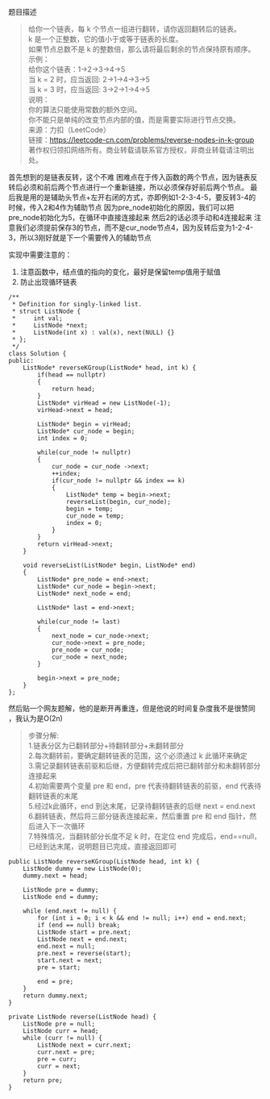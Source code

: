 题目描述
> 给你一个链表，每 k 个节点一组进行翻转，请你返回翻转后的链表。     
k 是一个正整数，它的值小于或等于链表的长度。       
如果节点总数不是 k 的整数倍，那么请将最后剩余的节点保持原有顺序。   
示例：    
给你这个链表：1->2->3->4->5    
当 k = 2 时，应当返回: 2->1->4->3->5    
当 k = 3 时，应当返回: 3->2->1->4->5    
说明：  
你的算法只能使用常数的额外空间。   
你不能只是单纯的改变节点内部的值，而是需要实际进行节点交换。  
来源：力扣（LeetCode）  
链接：https://leetcode-cn.com/problems/reverse-nodes-in-k-group   
著作权归领扣网络所有。商业转载请联系官方授权，非商业转载请注明出处。  

首先想到的是链表反转，这个不难
困难点在于传入函数的两个节点，因为链表反转后必须和前后两个节点进行一个重新链接，所以必须保存好前后两个节点。
最后我是用的是辅助头节点+左开右闭的方式，亦即例如1-2-3-4-5，要反转3-4的时候，传入2和4作为辅助节点
因为pre_node初始化的原因，我们可以把pre_node初始化为5，在循环中直接连接起来
然后2的话必须手动和4连接起来
注意我们必须提前保存3的节点，而不是cur_node节点4，因为反转后变为1-2-4-3，所以3刚好就是下一个需要传入的辅助节点

实现中需要注意的：
1. 注意函数中，结点值的指向的变化，最好是保留temp值用于赋值
2. 防止出现循环链表

```
/**
 * Definition for singly-linked list.
 * struct ListNode {
 *     int val;
 *     ListNode *next;
 *     ListNode(int x) : val(x), next(NULL) {}
 * };
 */
class Solution {
public:
    ListNode* reverseKGroup(ListNode* head, int k) {
        if(head == nullptr)
        {
            return head;
        }
        ListNode* virHead = new ListNode(-1);
        virHead->next = head;
        
        ListNode* begin = virHead;
        ListNode* cur_node = begin;
        int index = 0;
        
        while(cur_node != nullptr)
        {
            cur_node = cur_node ->next;
            ++index;
            if(cur_node != nullptr && index == k)
            {
                ListNode* temp = begin->next;
                reverseList(begin, cur_node);
                begin = temp;
                cur_node = temp;
                index = 0;
            }
        }
        return virHead->next;
    }
    
    void reverseList(ListNode* begin, ListNode* end)
    {
        ListNode* pre_node = end->next;
        ListNode* cur_node = begin->next;
        ListNode* next_node = end;
        
        ListNode* last = end->next;
        
        while(cur_node != last)
        {
            next_node = cur_node->next;
            cur_node->next = pre_node;
            pre_node = cur_node;
            cur_node = next_node;
        }
        
        begin->next = pre_node;
    }
};
```

然后贴一个网友题解，他的是断开再重连，但是他说的时间复杂度我不是很赞同
，我认为是O(2n)
> 步骤分解:      
1.链表分区为已翻转部分+待翻转部分+未翻转部分          
2.每次翻转前，要确定翻转链表的范围，这个必须通过 k 此循环来确定        
3.需记录翻转链表前驱和后继，方便翻转完成后把已翻转部分和未翻转部分连接起来       
4.初始需要两个变量 pre 和 end，pre 代表待翻转链表的前驱，end 代表待翻转链表的末尾       
5.经过k此循环，end 到达末尾，记录待翻转链表的后继 next = end.next      
6.翻转链表，然后将三部分链表连接起来，然后重置 pre 和 end 指针，然后进入下一次循环        
7.特殊情况，当翻转部分长度不足 k 时，在定位 end 完成后，end==null，已经到达末尾，说明题目已完成，直接返回即可      
       
```
public ListNode reverseKGroup(ListNode head, int k) {
    ListNode dummy = new ListNode(0);
    dummy.next = head;

    ListNode pre = dummy;
    ListNode end = dummy;

    while (end.next != null) {
        for (int i = 0; i < k && end != null; i++) end = end.next;
        if (end == null) break;
        ListNode start = pre.next;
        ListNode next = end.next;
        end.next = null;
        pre.next = reverse(start);
        start.next = next;
        pre = start;

        end = pre;
    }
    return dummy.next;
}

private ListNode reverse(ListNode head) {
    ListNode pre = null;
    ListNode curr = head;
    while (curr != null) {
        ListNode next = curr.next;
        curr.next = pre;
        pre = curr;
        curr = next;
    }
    return pre;
}
```
